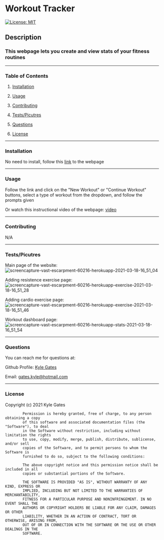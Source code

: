 # Workout Tracker


[![License: MIT](https://img.shields.io/badge/License-MIT-yellow.svg)](https://opensource.org/licenses/MIT)


## Description


### This webpage lets you create and view stats of your fitness routines

____________________________________________

### Table of Contents

1. [Installation](#installation)

2. [Usage](#usage)

3. [Contributing](#contributing)

4. [Tests/Picutres](#tests/picutres)

5. [Questions](#questions)

6. [License](#license)

____________________________________________

### Installation
 
No need to install, follow this <a href ="https://vast-escarpment-60216.herokuapp.com/?id=6053e5da3b46db0015733c2d">link</a> to the webpage <br>
 
____________________________________________

### Usage
 
Follow the link and click on the "New Workout" or "Continue Workout" buttons, select a type of workout from the dropdown, and follow the prompts given <br>

Or watch this instructional video of the webpage: <a href="https://drive.google.com/file/d/1Qiz8BKYgAPH7GB1Ge3loFKpq6TomzNTG/view?usp=sharing">video</a>

____________________________________________
 
### Contributing
 
N/A <br>

____________________________________________
 
### Tests/Picutres
 
Main page of the website: ![screencapture-vast-escarpment-60216-herokuapp-2021-03-18-16_51_04](https://user-images.githubusercontent.com/70537665/111712197-5f9b5d00-880a-11eb-8271-ad4266ad0ded.png) <br>

Adding resistence exercise page: ![screencapture-vast-escarpment-60216-herokuapp-exercise-2021-03-18-16_51_28](https://user-images.githubusercontent.com/70537665/111712274-85286680-880a-11eb-8a93-0c8bb9e28b20.png) <br>

Adding cardio exercise page: 
![screencapture-vast-escarpment-60216-herokuapp-exercise-2021-03-18-16_51_46](https://user-images.githubusercontent.com/70537665/111712321-9ec9ae00-880a-11eb-9cb3-2e38232a0c31.png) <br>

Workout dashboard page: 
![screencapture-vast-escarpment-60216-herokuapp-stats-2021-03-18-16_51_54](https://user-images.githubusercontent.com/70537665/111712345-adb06080-880a-11eb-87be-0dd3e99ef51e.png)

____________________________________________
 
### Questions

You can reach me for questions at:
 
Github Profile: <a href="https://github.com/gateskyle">Kyle Gates</a>

Email: gates.kyle@hotmail.com
____________________________________________
 
### License
 
Copyright (c) 2021 Kyle Gates
        
            Permission is hereby granted, free of charge, to any person obtaining a copy
            of this software and associated documentation files (the "Software"), to deal
            in the Software without restriction, including without limitation the rights
            to use, copy, modify, merge, publish, distribute, sublicense, and/or sell
            copies of the Software, and to permit persons to whom the Software is
            furnished to do so, subject to the following conditions:
        
            The above copyright notice and this permission notice shall be included in all
            copies or substantial portions of the Software.
        
            THE SOFTWARE IS PROVIDED "AS IS", WITHOUT WARRANTY OF ANY KIND, EXPRESS OR
            IMPLIED, INCLUDING BUT NOT LIMITED TO THE WARRANTIES OF MERCHANTABILITY,
            FITNESS FOR A PARTICULAR PURPOSE AND NONINFRINGEMENT. IN NO EVENT SHALL THE
            AUTHORS OR COPYRIGHT HOLDERS BE LIABLE FOR ANY CLAIM, DAMAGES OR OTHER
            LIABILITY, WHETHER IN AN ACTION OF CONTRACT, TORT OR OTHERWISE, ARISING FROM,
            OUT OF OR IN CONNECTION WITH THE SOFTWARE OR THE USE OR OTHER DEALINGS IN THE
            SOFTWARE.
